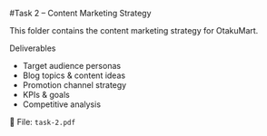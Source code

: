 #Task 2 – Content Marketing Strategy

This folder contains the content marketing strategy for OtakuMart.  

 Deliverables
- Target audience personas  
- Blog topics & content ideas  
- Promotion channel strategy  
- KPIs & goals  
- Competitive analysis  

📂 File: `task-2.pdf`
